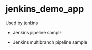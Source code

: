 # jenkins_demo_app
Used by jenkins

- Jenkins pipeline sample

- Jenkins multibranch pipeline sample
